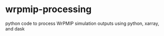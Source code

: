 # wrpmip-processing
python code to process WrPMIP simulation outputs using python, xarray, and dask
